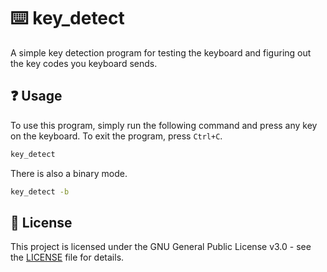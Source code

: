 # ⌨️ key_detect

A simple key detection program for testing the keyboard and figuring out the key codes you keyboard sends.

## ❓ Usage
To use this program, simply run the following command and press any key on the keyboard. To exit the program, press `Ctrl+C`.
    
```bash
key_detect
```

There is also a binary mode.

```bash
key_detect -b
```

## 📝 License
This project is licensed under the GNU General Public License v3.0 - see the [LICENSE](LICENSE) file for details.
